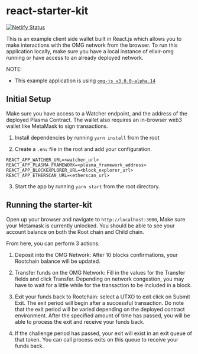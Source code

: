 # react-starter-kit

[![Netlify Status](https://api.netlify.com/api/v1/badges/21aadcdd-99f2-4ddd-be65-7797c0ca1cdc/deploy-status)](https://app.netlify.com/sites/omgnetwork-browser-wallet/deploys)

This is an example client side wallet built in React.js which allows you to make interactions with the OMG network from the browser.
To run this application locally, make sure you have a local instance of elixir-omg running or have access to an already deployed network.

NOTE: 
- This example application is using [`omg-js v3.0.0-alpha.14`](https://github.com/omisego/omg-js)

## Initial Setup

Make sure you have access to a Watcher endpoint, and the address of the deployed Plasma Contract. The wallet also requires an in-browser web3 wallet like MetaMask to sign transactions.

1. Install dependencies by running `yarn install` from the root

2. Create a `.env` file in the root and add your configuration.
```env
REACT_APP_WATCHER_URL=<watcher_url>
REACT_APP_PLASMA_FRAMEWORK=<plasma_framework_address>
REACT_APP_BLOCKEXPLORER_URL=<block_explorer_url>
REACT_APP_ETHERSCAN_URL=<etherscan_url>
```

3. Start the app by running `yarn start` from the root directory.

## Running the starter-kit

Open up your browser and navigate to `http://localhost:3000`, Make sure your Metamask is currently unlocked. You should be able to see your account balance on both the Root chain and Child chain.

From here, you can perform 3 actions:

1. Deposit into the OMG Network: After 10 blocks confirmations, your Rootchain balance will be updated.

2. Transfer funds on the OMG Network: Fill in the values for the Transfer fields and click Transfer. Depending on network congestion, you may have to wait for a little while for the transaction to be included in a block.

3. Exit your funds back to Rootchain: select a UTXO to exit click on Submit Exit. The exit period will begin after a successful transaction. Do note that the exit period will be varied depending on the deployed contract environment. After the specified amount of time has passed, you will be able to process the exit and receive your funds back.

4. If the challenge period has passed, your exit will exist in an exit queue of that token. You can call process exits on this queue to receive your funds back.
